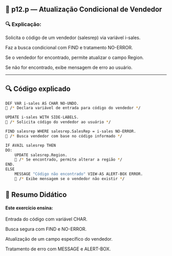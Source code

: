 
## 📁 p12.p — Atualização Condicional de Vendedor


### 🔍 Explicação:

Solicita o código de um vendedor (salesrep) via variável i-sales.

Faz a busca condicional com FIND e tratamento NO-ERROR.

Se o vendedor for encontrado, permite atualizar o campo Region.

Se não for encontrado, exibe mensagem de erro ao usuário.

---


## 🔍 Código explicado

```bash
DEF VAR i-sales AS CHAR NO-UNDO.
🔵 /* Declara variável de entrada para código do vendedor */

UPDATE i-sales WITH SIDE-LABELS.
🔵 /* Solicita código do vendedor ao usuário */

FIND salesrep WHERE salesrep.SalesRep = i-sales NO-ERROR.
🔵 /* Busca vendedor com base no código informado */

IF AVAIL salesrep THEN
DO:
    UPDATE salesrep.Region.
    🔵 /* Se encontrado, permite alterar a região */
END.
ELSE
    MESSAGE "Código não encontrado" VIEW-AS ALERT-BOX ERROR.
    🔵 /* Exibe mensagem se o vendedor não existir */

```



## 📘 Resumo Didático

#### Este exercício ensina:

Entrada do código com variável CHAR.

Busca segura com FIND e NO-ERROR.

Atualização de um campo específico do vendedor.

Tratamento de erro com MESSAGE e ALERT-BOX.
